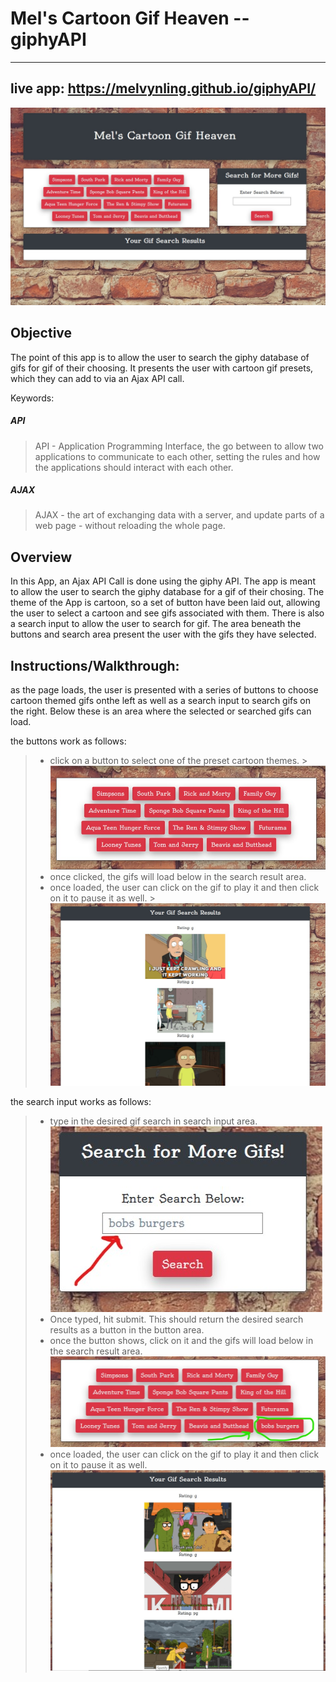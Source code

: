 # Mel's Cartoon Gif Heaven -- giphyAPI
------
## live app: https://melvynling.github.io/giphyAPI/
![](assets/giphy.png)

## Objective
The point of this app is to allow the user to search the giphy database of gifs for gif of their choosing. It presents the user with cartoon gif presets, which they can add to via an Ajax API call. 


Keywords:
##### API 
>API - Application Programming Interface, the go between to allow two applications to communicate to each other, setting the rules and how the applications should interact with each other. 

##### AJAX 
>AJAX - the art of exchanging data with a server, and update parts of a web page - without reloading the whole page.


## Overview
In this App, an Ajax API Call is done using the giphy API. 
The app is meant to allow the user to search the giphy database for a gif of their chosing. 
The theme of the App is cartoon, so a set of button have been laid out, allowing the user to select a cartoon and see gifs associated with them. There is also a search input to allow the user to search for gif. 
The area beneath the buttons and search area present the user with the gifs they have selected. 


## Instructions/Walkthrough: 
as the page loads, the user is presented with a series of buttons to choose cartoon themed gifs onthe left as well as a search input to search gifs on the right. Below these is an area where the selected or searched gifs can load. 

the buttons work as follows: 

  > * click on a button to select one of the preset cartoon themes. 
    >![](assets/giphy5.png)
  > * once clicked, the gifs will load below in the search result area. 
  > * once loaded, the user can click on the gif to play it and then click on it to pause it as well. 
    >![](assets/giphy3.png)

the search input works as follows:
  > * type in the desired gif search in search input area.
   >![](assets/giphy1.png)
  > * Once typed, hit submit. This should return the desired search results  as a button in the button area.
  > * once the button shows, click on it and the gifs will load below in the search result area. 
  >![](assets/giphy4.png)
  > * once loaded, the user can click on the gif to play it and then click on it to pause it as well. 
  >![](assets/giphy2.png)





